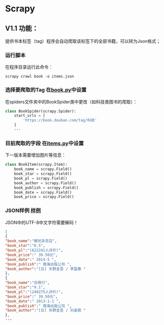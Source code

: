 # Scrapy
## V1.1 功能：
提供书本标签（tag）程序会自动爬取该标签下的全部书籍，可以转为Json格式；

### 运行脚本
在程序目录运行此命令：
```shell
scrapy crawl book -o items.json
```
### 选择要爬取的Tag 在[book.py](https://github.com/Douban-spider-by-Pipixie/Scrapy/blob/master/douban/douban/spiders/book.py)中设置
在spiders文件夹中的BookSpider类中更改（如科技类图书的爬取）：
```python
class BookSpider(scrapy.Spider):
    start_urls = [
        'https://book.douban.com/tag/科技'
    ]
    ···
```

### 目前爬取的字段 在[items.py](https://github.com/Douban-spider-by-Pipixie/Scrapy/blob/master/douban/douban/items.py)中设置
下一版本需要增加图片等信息：
```python
class BookItem(scrapy.Item):
    book_name = scrapy.Field()
    book_star = scrapy.Field()
    book_pl = scrapy.Field()
    book_author = scrapy.Field()
    book_publish = scrapy.Field()
    book_date = scrapy.Field()
    book_price = scrapy.Field()
```

### JSON样例 [样例](https://github.com/Douban-spider-by-Pipixie/Scrapy/blob/master/douban/items.json)
JSON中的UTF-8中文字符需要解码！
```json
[
{
"book_name":"解忧杂货店",
"book_star":"8.5",
"book_pl":"(622241人评价)",
"book_price":" 39.50元",
"book_date":" 2014-5 ",
"book_publish":" 南海出版公司 ",
"book_author":"[日] 东野圭吾 / 李盈春 "
},
{
"book_name":"白夜行",
"book_star":"9.1",
"book_pl":"(240275人评价)",
"book_price":" 39.50元",
"book_date":" 2013-1-1 ",
"book_publish":" 南海出版公司 ",
"book_author":"[日] 东野圭吾 / 刘姿君 "
},
···
```
